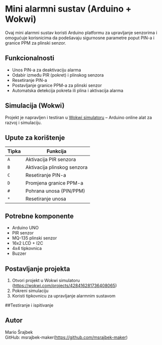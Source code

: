# Mini alarmni sustav (Arduino + Wokwi)

Ovaj mini alarmni sustav koristi Arduino platformu za upravljanje senzorima i omogućuje korisnicima da podešavaju sigurnosne parametre poput PIN-a i granice PPM za plinski senzor.

## Funkcionalnosti
- Unos PIN-a za deaktivaciju alarma
- Odabir između PIR (pokret) i plinskog senzora
- Resetiranje PIN-a
- Postavljanje granice PPM-a za plinski senzor
- Automatska detekcija pokreta ili plina i aktivacija alarma

## Simulacija (Wokwi)
Projekt je napravljen i testiran u [Wokwi simulatoru](https://wokwi.com/) – Arduino online alat za razvoj i simulaciju.

## Upute za korištenje

| Tipka  | Funkcija                          |
|--------|-----------------------------------|
| `A`    | Aktivacija PIR senzora            |
| `B`    | Aktivacija plinskog senzora       |
| `C`    | Resetiranje PIN-a                 |
| `D`    | Promjena granice PPM-a            |
| `#`    | Pohrana unosa (PIN/PPM)           |
| `*`    | Resetiranje unosa                 |

## Potrebne komponente
- Arduino UNO
- PIR senzor
- MQ-135 plinski senzor
- 16x2 LCD + I2C
- 4x4 tipkovnica
- Buzzer

## Postavljanje projekta
1. Otvori projekt u Wokwi simulatoru (https://wokwi.com/projects/428416281736408065)
2. Pokreni simulaciju
3. Koristi tipkovnicu za upravljanje alarmnim sustavom

##Testiranje i ispitivanje


## Autor
Mario Šrajbek  
GitHub: msrajbek-maker(https://github.com/msrajbek-maker)
